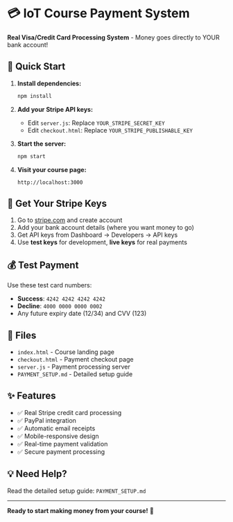# 💳 IoT Course Payment System

**Real Visa/Credit Card Processing System** - Money goes directly to YOUR bank account!

## 🚀 Quick Start

1. **Install dependencies:**
   ```bash
   npm install
   ```

2. **Add your Stripe API keys:**
   - Edit `server.js`: Replace `YOUR_STRIPE_SECRET_KEY`
   - Edit `checkout.html`: Replace `YOUR_STRIPE_PUBLISHABLE_KEY`

3. **Start the server:**
   ```bash
   npm start
   ```

4. **Visit your course page:**
   ```
   http://localhost:3000
   ```

## 🏦 Get Your Stripe Keys

1. Go to [stripe.com](https://stripe.com) and create account
2. Add your bank account details (where you want money to go)
3. Get API keys from Dashboard → Developers → API keys
4. Use **test keys** for development, **live keys** for real payments

## 💰 Test Payment

Use these test card numbers:
- **Success**: `4242 4242 4242 4242`
- **Decline**: `4000 0000 0000 0002`
- Any future expiry date (12/34) and CVV (123)

## 📁 Files

- `index.html` - Course landing page
- `checkout.html` - Payment checkout page
- `server.js` - Payment processing server
- `PAYMENT_SETUP.md` - Detailed setup guide

## ✨ Features

- ✅ Real Stripe credit card processing
- ✅ PayPal integration
- ✅ Automatic email receipts
- ✅ Mobile-responsive design
- ✅ Real-time payment validation
- ✅ Secure payment processing

## 💡 Need Help?

Read the detailed setup guide: `PAYMENT_SETUP.md`

---

**Ready to start making money from your course!** 🎉 